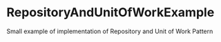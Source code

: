 # RepositoryAndUnitOfWorkExample
Small example of implementation of Repository and Unit of Work Pattern
